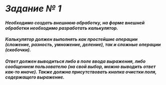# _Задание № 1_
#### _Необходимо создать внешнюю обработку, на форме внешней обработки необходимо разработать калькулятор._
#### _Калькулятор должен выполнять как простейшие операции_ _(сложение, разность, умножение, деление), так и сложные операции (скобочки)._
#### _Ответ должен выводиться либо в поле ввода выражения, либо сообщением пользователю (на свой выбор, можно выводить ответ как-то иначе). Также должна присутствовать кнопка очистки поля, содержащего выражение._

